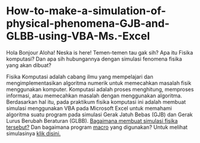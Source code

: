 # How-to-make-a-simulation-of-physical-phenomena-GJB-and-GLBB-using-VBA-Ms.-Excel
Hola Bonjour Aloha! Neska is here!  Temen-temen tau gak sih? Apa itu Fisika komputasi? Dan apa sih hubungannya dengan simulasi fenomena fisika yang akan dibuat? 


Fisika Komputasi adalah cabang ilmu yang mempelajari dan mengimplementasikan algoritma numerik untuk memecahkan masalah fisik menggunakan komputer. Komputasi adalah proses menghitung, memproses informasi, atau memecahkan masalah dengan menggunakan algoritma. Berdasarkan hal itu, pada praktikum fisika komputasi ini adalah membuat simulasi menggunakan VBA pada Microsoft Excel untuk memahami algoritma suatu program pada simulasi Gerak Jatuh Bebas (GJB) dan Gerak Lurus Berubah Beraturan (GLBB). [Bagaimana membuat simulasi fisika tersebut?](https://github.com/neskamutiaraistri/How-to-make-a-simulation-of-physical-phenomena-GJB-and-GLBB-using-VBA-Ms.-Excel/blob/3e30f0dace74a45762e427f5f97e5181fbc6783a/Langkah-langkah%20membuat%20Simulasi%20GJB%20dan%20GLBB) Dan bagaimana program [macro](https://github.com/neskamutiaraistri/How-to-make-a-simulation-of-physical-phenomena-GJB-and-GLBB-using-VBA-Ms.-Excel/blob/3e30f0dace74a45762e427f5f97e5181fbc6783a/Simulasi%20GJB%20dan%20GLBB.bas) yang digunakan? Untuk melihat simulasinya [klik disini.](https://youtu.be/3PfgVcGz2DE)
